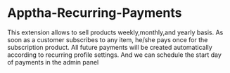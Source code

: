 # Apptha-Recurring-Payments
This extension allows to sell products weekly,monthly,and yearly basis. As soon as a customer subscribes to any item, he/she pays once for the subscription product. All future payments will be created automatically according to recurring profile settings. And we can schedule the start day of payments in the admin panel
